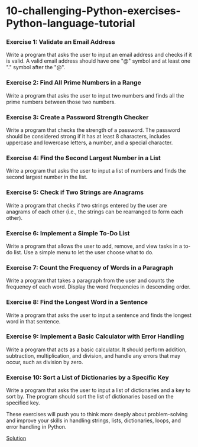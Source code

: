 # 10-challenging-Python-exercises-Python-language-tutorial

### Exercise 1: Validate an Email Address
Write a program that asks the user to input an email address and checks if it is valid. A valid email address should have one "@" symbol and at least one "." symbol after the "@".

### Exercise 2: Find All Prime Numbers in a Range
Write a program that asks the user to input two numbers and finds all the prime numbers between those two numbers.

### Exercise 3: Create a Password Strength Checker
Write a program that checks the strength of a password. The password should be considered strong if it has at least 8 characters, includes uppercase and lowercase letters, a number, and a special character.

### Exercise 4: Find the Second Largest Number in a List
Write a program that asks the user to input a list of numbers and finds the second largest number in the list.

### Exercise 5: Check if Two Strings are Anagrams
Write a program that checks if two strings entered by the user are anagrams of each other (i.e., the strings can be rearranged to form each other).

### Exercise 6: Implement a Simple To-Do List
Write a program that allows the user to add, remove, and view tasks in a to-do list. Use a simple menu to let the user choose what to do.

### Exercise 7: Count the Frequency of Words in a Paragraph
Write a program that takes a paragraph from the user and counts the frequency of each word. Display the word frequencies in descending order.

### Exercise 8: Find the Longest Word in a Sentence
Write a program that asks the user to input a sentence and finds the longest word in that sentence.

### Exercise 9: Implement a Basic Calculator with Error Handling
Write a program that acts as a basic calculator. It should perform addition, subtraction, multiplication, and division, and handle any errors that may occur, such as division by zero.

### Exercise 10: Sort a List of Dictionaries by a Specific Key
Write a program that asks the user to input a list of dictionaries and a key to sort by. The program should sort the list of dictionaries based on the specified key.

These exercises will push you to think more deeply about problem-solving and improve your skills in handling strings, lists, dictionaries, loops, and error handling in Python.

[Solution](https://pythonid.com/user/nguyentran/projects/10-challenging-python-exercises---python-language-tutorial)

